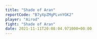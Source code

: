 ```yaml
---
title: "Shade of Aran"
reportCode: "B7yXpZMgPLvnYGK2"
player: "Airod"
fight: "Shade of Aran"
date: 2021-11-11T20:08:04.971000+00:00
---
```

